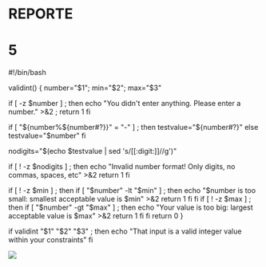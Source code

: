 # REPORTE
# 5
#!/bin/bash

validint()
{
  number="$1";      min="$2";      max="$3"

  if [ -z $number ] ; then
    echo "You didn't enter anything. Please enter a number." >&2 ; return 1
  fi

  if [ "${number%${number#?}}" = "-" ] ; then
    testvalue="${number#?}" 
  else
    testvalue="$number"
  fi
  
  nodigits="$(echo $testvalue | sed 's/[[:digit:]]//g')"
  
  if [ ! -z $nodigits ] ; then
    echo "Invalid number format! Only digits, no commas, spaces, etc" >&2
    return 1
  fi
  
  if [ ! -z $min ] ; then
    if [ "$number" -lt "$min" ] ; then
      echo "$number is too small: smallest acceptable value is $min" >&2
      return 1
    fi
  fi
  if [ ! -z $max ] ; then
    if [ "$number" -gt "$max" ] ; then
      echo "Your value is too big: largest acceptable value is $max" >&2
      return 1
    fi
  fi
  return 0
}

if validint "$1" "$2" "$3" ; then
  echo "That input is a valid integer value within your constraints"
fi  

![](/)